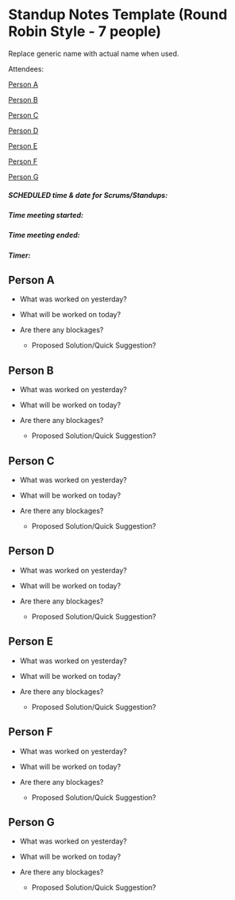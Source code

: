 # Standup Notes Template (Round Robin Style - 7 people)
Replace generic name with actual name when used.

Attendees:

[Person A](#person-a)

[Person B](#person-b)

[Person C](#person-c)

[Person D](#person-d)

[Person E](#person-e)

[Person F](#person-f)

[Person G](#person-g)

##### SCHEDULED time & date for Scrums/Standups:

##### Time meeting started:
##### Time meeting ended:

##### Timer:

## Person A

 - What was worked on yesterday?

 - What will be worked on today?

 - Are there any blockages?

     - Proposed Solution/Quick Suggestion?

## Person B

 - What was worked on yesterday?

 - What will be worked on today?

 - Are there any blockages?

     - Proposed Solution/Quick Suggestion?

## Person C

 - What was worked on yesterday?

 - What will be worked on today?

 - Are there any blockages?

     - Proposed Solution/Quick Suggestion?

## Person D

 - What was worked on yesterday?

 - What will be worked on today?

 - Are there any blockages?

     - Proposed Solution/Quick Suggestion?

## Person E

 - What was worked on yesterday?

 - What will be worked on today?

 - Are there any blockages?

     - Proposed Solution/Quick Suggestion?

## Person F

 - What was worked on yesterday?

 - What will be worked on today?

 - Are there any blockages?

     - Proposed Solution/Quick Suggestion?

## Person G

 - What was worked on yesterday?

 - What will be worked on today?

 - Are there any blockages?

     - Proposed Solution/Quick Suggestion?